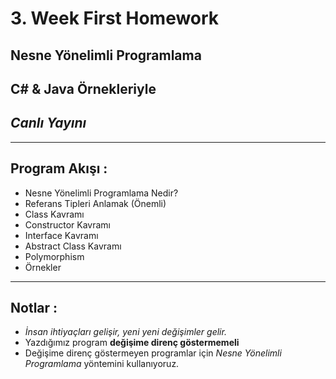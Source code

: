 # 3. Week First Homework
## **Nesne Yönelimli Programlama**
## **C# & Java Örnekleriyle**
## *Canlı Yayını*
---
## Program Akışı :
- Nesne Yönelimli Programlama Nedir?
- Referans Tipleri Anlamak (Önemli)
- Class Kavramı
- Constructor Kavramı
- Interface Kavramı
- Abstract Class Kavramı
- Polymorphism 
- Örnekler 
---
## Notlar :
- *İnsan ihtiyaçları gelişir, yeni yeni değişimler gelir.*
- Yazdığımız program **değişime direnç göstermemeli**
- Değişime direnç göstermeyen programlar için *Nesne Yönelimli Programlama* yöntemini kullanıyoruz. 